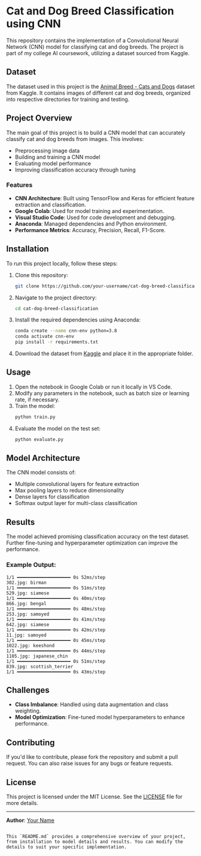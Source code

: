 # Cat and Dog Breed Classification using CNN

This repository contains the implementation of a Convolutional Neural Network (CNN) model for classifying cat and dog breeds. The project is part of my college AI coursework, utilizing a dataset sourced from Kaggle.

## Dataset

The dataset used in this project is the [Animal Breed - Cats and Dogs](https://www.kaggle.com/datasets/imsparsh/animal-breed-cats-and-dogs) dataset from Kaggle. It contains images of different cat and dog breeds, organized into respective directories for training and testing.

## Project Overview

The main goal of this project is to build a CNN model that can accurately classify cat and dog breeds from images. This involves:

- Preprocessing image data
- Building and training a CNN model
- Evaluating model performance
- Improving classification accuracy through tuning

### Features

- **CNN Architecture**: Built using TensorFlow and Keras for efficient feature extraction and classification.
- **Google Colab**: Used for model training and experimentation.
- **Visual Studio Code**: Used for code development and debugging.
- **Anaconda**: Managed dependencies and Python environment.
- **Performance Metrics**: Accuracy, Precision, Recall, F1-Score.

## Installation

To run this project locally, follow these steps:

1. Clone this repository:
   ```bash
   git clone https://github.com/your-username/cat-dog-breed-classification.git
   ```
2. Navigate to the project directory:
   ```bash
   cd cat-dog-breed-classification
   ```
3. Install the required dependencies using Anaconda:
   ```bash
   conda create --name cnn-env python=3.8
   conda activate cnn-env
   pip install -r requirements.txt
   ```

4. Download the dataset from [Kaggle](https://www.kaggle.com/datasets/imsparsh/animal-breed-cats-and-dogs) and place it in the appropriate folder.

## Usage

1. Open the notebook in Google Colab or run it locally in VS Code.
2. Modify any parameters in the notebook, such as batch size or learning rate, if necessary.
3. Train the model:
   ```bash
   python train.py
   ```
4. Evaluate the model on the test set:
   ```bash
   python evaluate.py
   ```

## Model Architecture

The CNN model consists of:

- Multiple convolutional layers for feature extraction
- Max pooling layers to reduce dimensionality
- Dense layers for classification
- Softmax output layer for multi-class classification

## Results

The model achieved promising classification accuracy on the test dataset. Further fine-tuning and hyperparameter optimization can improve the performance.

### Example Output:
```
1/1 ━━━━━━━━━━━━━━━━━━━━ 0s 52ms/step
302.jpg: birman
1/1 ━━━━━━━━━━━━━━━━━━━━ 0s 51ms/step
529.jpg: siamese
1/1 ━━━━━━━━━━━━━━━━━━━━ 0s 40ms/step
866.jpg: bengal
1/1 ━━━━━━━━━━━━━━━━━━━━ 0s 48ms/step
253.jpg: samoyed
1/1 ━━━━━━━━━━━━━━━━━━━━ 0s 41ms/step
642.jpg: siamese
1/1 ━━━━━━━━━━━━━━━━━━━━ 0s 42ms/step
11.jpg: samoyed
1/1 ━━━━━━━━━━━━━━━━━━━━ 0s 45ms/step
1022.jpg: keeshond
1/1 ━━━━━━━━━━━━━━━━━━━━ 0s 44ms/step
1105.jpg: japanese_chin
1/1 ━━━━━━━━━━━━━━━━━━━━ 0s 51ms/step
839.jpg: scottish_terrier
1/1 ━━━━━━━━━━━━━━━━━━━━ 0s 43ms/step
```

## Challenges

- **Class Imbalance**: Handled using data augmentation and class weighting.
- **Model Optimization**: Fine-tuned model hyperparameters to enhance performance.

## Contributing

If you'd like to contribute, please fork the repository and submit a pull request. You can also raise issues for any bugs or feature requests.

## License

This project is licensed under the MIT License. See the [LICENSE](LICENSE) file for more details.

---

**Author**: [Your Name](https://www.linkedin.com/in/your-linkedin)

```

This `README.md` provides a comprehensive overview of your project, from installation to model details and results. You can modify the details to suit your specific implementation.
